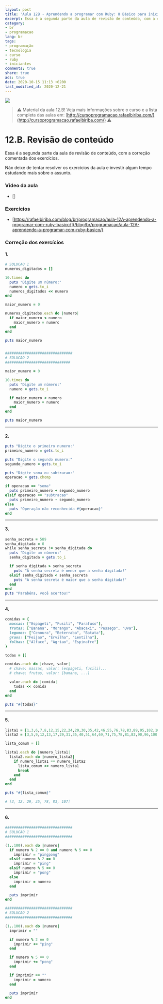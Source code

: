 ```yaml
---
layout: post
title: 'Aula 12B - Aprendendo a programar com Ruby: O Básico para iniciantes'
excerpt: Essa é a segunda parte da aula de revisão de conteúdo, com a correção comentada dos exercícios. Este é o material da aula 12B do curso aprendendo a programar com ruby, o básico para iniciantes. Nunca é tarde para começar a programar! Eu criei um curso gratuito, fácil e didático voltado para iniciantes. Confira mais informações aqui nessa publicação.
category:
- br
- programacao
lang: br
tags:
- programação
- tecnologia
- curso
- ruby
- iniciantes
comments: true
share: true
ads: true
date: 2020-10-15 11:13 +0200
last_modified_at: 2020-12-21
---
```

![](/blog/images/curso_ruby_basico/banner-curso-ruby-12B.jpg)

> :warning: Material da aula 12.B! Veja mais informações sobre o curso e a lista completa das aulas em: [http://cursoprogramacao.rafaelbiriba.com/](http://cursoprogramacao.rafaelbiriba.com/) :warning:

# 12.B. Revisão de conteúdo

Essa é a segunda parte da aula de revisão de conteúdo, com a correção comentada dos exercícios.

Não deixe de tentar resolver os exercícios da aula e investir algum tempo estudando mais sobre o assunto.

### Vídeo da aula

- []

### Exercícios

- [https://rafaelbiriba.com/blog/br/programacao/aula-12A-aprendendo-a-programar-com-ruby-basico/](/blog/br/programacao/aula-12A-aprendendo-a-programar-com-ruby-basico/)

### Correção dos exercícios

#### 1.

```ruby
# SOLUCAO 1
numeros_digitados = []

10.times do
  puts "Digite um número:"
  numero = gets.to_i
  numeros_digitados << numero
end

maior_numero = 0

numeros_digitados.each do |numero|
  if maior_numero < numero
    maior_numero = numero
  end
end

puts maior_numero


###############################
# SOLUCAO 2
##############################

maior_numero = 0

10.times do
  puts "Digite um número:"
  numero = gets.to_i

  if maior_numero < numero
    maior_numero = numero
  end
end

puts maior_numero

```

---

#### 2.

```ruby
puts "Digite o primeiro numero:"
primeiro_numero = gets.to_i

puts "Digite o segundo numero:"
segundo_numero = gets.to_i

puts "Digite soma ou subtracao:"
operacao = gets.chomp

if operacao == "soma"
  puts primeiro_numero + segundo_numero
elsif operacao == "subtracao"
  puts primeiro_numero - segundo_numero
else
  puts "Operação não reconhecida #{operacao}"
end

```

---

#### 3.

```ruby
senha_secreta = 589
senha_digitada = 0
while senha_secreta != senha_digitada do
  puts "Digite um número:"
  senha_digitada = gets.to_i

  if senha_digitada > senha_secreta
    puts "A senha secreta é menor que a senha digitada!"
  elsif senha_digitada < senha_secreta
    puts "A senha secreta é maior que a senha digitada!"
  end
end
puts "Parabéns, você acertou!"

```

---

#### 4.

```ruby
comidas = {
  massas: ["Espageti", "Fusili", "Parafuso"],
  frutas: ["Banana", "Morango", "Abacaxi", "Pessego", "Uva"],
  legumes: ["Cenoura", "Beterraba", "Batata"],
  graos: ["Feijao", "Ervilha", "Lentilha"],
  folhas: ["Alface", "Agriao", "Espinafre"]
}

todas = []

comidas.each do |chave, valor|
  # chave: massas, valor: [espageti, fusili]...
  # chave: frutas, valor: [banana, ...]

  valor.each do |comida|
    todas << comida
  end
end

puts "#{todas}"

```

---

#### 5.

```ruby
lista1 = [1,3,6,7,8,12,15,22,24,29,30,35,42,46,55,76,78,83,89,95,102,107,114]
lista2 = [3,5,9,12,13,17,29,31,35,40,51,64,69,71,75,78,81,83,90,96,100,105,107]

lista_comum = []

lista1.each do |numero_lista1|
  lista2.each do |numero_lista2|
    if numero_lista1 == numero_lista2
      lista_comum << numero_lista1
      break
    end
  end
end

puts "#{lista_comum}"

# [3, 12, 29, 35, 78, 83, 107]
```

---

#### 6.


```ruby
###############################
# SOLUCAO 1
###############################

(1..100).each do |numero|
  if numero % 2 == 0 and numero % 5 == 0
    imprimir = "pingpong"
  elsif numero % 2 == 0
    imprimir = "ping"
  elsif numero % 5 == 0
    imprimir = "pong"
  else
    imprimir = numero
  end

  puts imprimir
end

###############################
# SOLUCAO 2
###############################

(1..100).each do |numero|
  imprimir = ""

  if numero % 2 == 0
    imprimir += "ping"
  end

  if numero % 5 == 0
    imprimir += "pong"
  end

  if imprimir == ""
    imprimir = numero
  end

  puts imprimir
end

```
